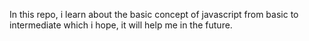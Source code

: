 In this repo, i learn about the basic concept of javascript from basic to intermediate which i hope, it will help me in the future.

